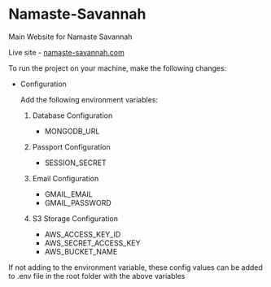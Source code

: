 # Namaste-Savannah
Main Website for Namaste Savannah

Live site - [namaste-savannah.com](https://namaste-savannah.com)

To run the project on your machine, make the following changes: 
* Configuration

  Add the following environment variables:
    1. Database Configuration
        * MONGODB_URL

    2. Passport Configuration
        * SESSION_SECRET

    3. Email Configuration
        * GMAIL_EMAIL
        * GMAIL_PASSWORD

    4. S3 Storage Configuration
        * AWS_ACCESS_KEY_ID
        * AWS_SECRET_ACCESS_KEY
        * AWS_BUCKET_NAME
    
  
If not adding to the environment variable, these config values can be added to .env file in the root folder with the above variables
